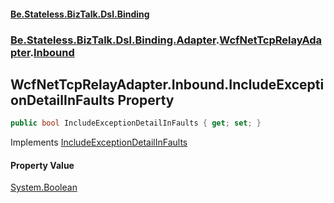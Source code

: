 #### [Be.Stateless.BizTalk.Dsl.Binding](README.md 'README')
### [Be.Stateless.BizTalk.Dsl.Binding.Adapter](Be.Stateless.BizTalk.Dsl.Binding.Adapter.md 'Be.Stateless.BizTalk.Dsl.Binding.Adapter').[WcfNetTcpRelayAdapter](WcfNetTcpRelayAdapter.md 'Be.Stateless.BizTalk.Dsl.Binding.Adapter.WcfNetTcpRelayAdapter').[Inbound](WcfNetTcpRelayAdapter.Inbound.md 'Be.Stateless.BizTalk.Dsl.Binding.Adapter.WcfNetTcpRelayAdapter.Inbound')

## WcfNetTcpRelayAdapter.Inbound.IncludeExceptionDetailInFaults Property

```csharp
public bool IncludeExceptionDetailInFaults { get; set; }
```

Implements [IncludeExceptionDetailInFaults](IAdapterConfigInboundIncludeExceptionDetailInFaults.IncludeExceptionDetailInFaults.md 'Be.Stateless.BizTalk.Dsl.Binding.Adapter.IAdapterConfigInboundIncludeExceptionDetailInFaults.IncludeExceptionDetailInFaults')

#### Property Value
[System.Boolean](https://docs.microsoft.com/en-us/dotnet/api/System.Boolean 'System.Boolean')